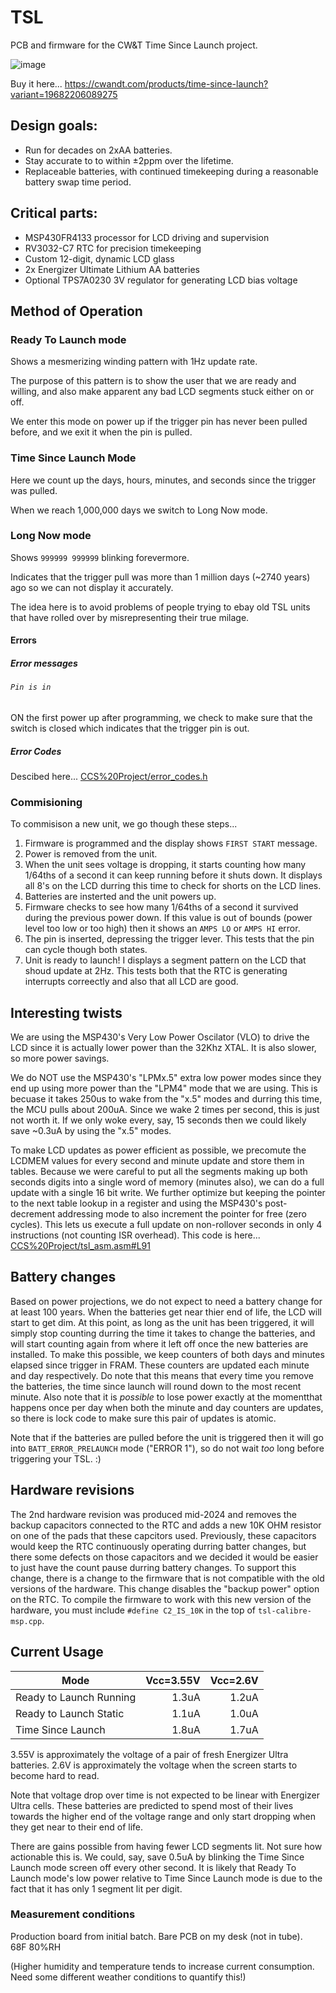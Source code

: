 # TSL

PCB and firmware for the CW&T Time Since Launch project.

![image](https://github.com/bigjosh/TSL-calibre-MSP/assets/5520281/20763a34-e9c7-4478-9f9a-e5587940cfa9)


Buy it here...
https://cwandt.com/products/time-since-launch?variant=19682206089275


## Design goals:

* Run for decades on 2xAA batteries.
* Stay accurate to to within ±2ppm over the lifetime.  
* Replaceable batteries, with continued timekeeping during a reasonable battery swap time period.  

## Critical parts:

* MSP430FR4133 processor for LCD driving and supervision
* RV3032-C7 RTC for precision timekeeping
* Custom 12-digit, dynamic LCD glass 
* 2x Energizer Ultimate Lithium AA batteries
* Optional TPS7A0230 3V regulator for generating LCD bias voltage

## Method of Operation

### Ready To Launch mode 

Shows a mesmerizing winding pattern with 1Hz update rate. 

The purpose of this pattern is to show the user that we are ready and willing, and also make apparent any bad LCD segments stuck either on or off. 

We enter this mode on power up if the trigger pin has never been pulled before, and we exit it when the pin is pulled. 

### Time Since Launch Mode

Here we count up the days, hours, minutes, and seconds since the trigger was pulled. 

When we reach 1,000,000 days we switch to Long Now mode. 

### Long Now mode

Shows `999999 999999` blinking forevermore. 

Indicates that the trigger pull was more than 1 million days (~2740 years) ago so we can not display it accurately. 

The idea here is to avoid problems of people trying to ebay old TSL units that have rolled over by misrepresenting their true milage.

#### Errors

##### Error messages 

###### `Pin is in`
ON the first power up after programming, we check to make sure that the switch is closed which indicates that the trigger pin is out.   

##### Error Codes 

Descibed here...
[CCS%20Project/error_codes.h](CCS%20Project/error_codes.h)

### Commisioning

To commisison a new unit, we go though these steps...

1. Firmware is programmed and the display shows `FIRST START` message.
2. Power is removed from the unit.
3. When the unit sees voltage is dropping, it starts counting how many 1/64ths of a second it can keep running before it shuts down. It displays all 8's on the LCD durring this time to check for shorts on the LCD lines.
4. Batteries are insterted and the unit powers up.
5. Firmware checks to see how many 1/64ths of a second it survived during the previous power down. If this value is out of bounds (power level too low or too high) then it shows an `AMPS LO` or `AMPS HI` error.
6. The pin is inserted, depressing the trigger lever. This tests that the pin can cycle though both states.
7. Unit is ready to launch! I displays a segment pattern on the LCD that shoud update at 2Hz. This tests both that the RTC is generating interrupts correectly and also that all LCD are good. 

## Interesting twists

We are using the MSP430's Very Low Power Oscilator (VLO) to drive the LCD since it is actually lower power than the 32Khz XTAL. It is also slower, so more power savings. 

We do NOT use the MSP430's "LPMx.5" extra low power modes since they end up using more power than the "LPM4" mode that we are using. This is becuase it takes 250us to wake from the "x.5" modes and durring this time, the MCU pulls about 200uA. Since we wake 2 times per second, this is just not worth it. If we only woke every, say, 15 seconds then we could likely save ~0.3uA by using the "x.5" modes. 

To make LCD updates as power efficient as possible, we precomute the LCDMEM values for every second and minute update and store them in tables. Because we were careful to put all the segments making up both seconds digits into a single word of memory (minutes also), we can do a full update with a single 16 bit write. We further optimize but keeping the pointer to the next table lookup in a register and using the MSP430's post-decrement addressing mode to also increment the pointer for free (zero cycles). This lets us execute a full update on non-rollover seconds in only 4 instructions (not counting ISR overhead). This code is here...
[CCS%20Project/tsl_asm.asm#L91](CCS%20Project/tsl_asm.asm#L91)

## Battery changes

Based on power projections, we do not expect to need a battery change for at least 100 years. When the batteries get near thier end of life, the LCD will start to get dim. At this point, as long as the unit has been triggered, it will simply stop counting durring the time it takes to change the batteries, and will start counting again
from where it left off once the new batteries are installed. To make this possible, we keep counters of both days and minutes elapsed since trigger in FRAM. These counters are updated each minute and day respectively. Do note that this means that every time you remove the batteries, the time since launch will round down to the most recent minute. Also note that it is _possible_ to lose power exactly at the momentthat happens once per day when both the minute and day counters are updates, so there is lock code to make sure this pair of updates is atomic. 

Note that if the batteries are pulled before the unit is triggered then it will go into `BATT_ERROR_PRELAUNCH` mode ("ERROR 1"), so do not wait *too* long before triggering your TSL. :)

## Hardware revisions

The 2nd hardware revision was produced mid-2024 and removes the backup capacitors connected to the RTC and adds a new 10K OHM resistor on one of the pads that these capcitors used. Previously, these capacitors would keep the RTC continuously operating durring batter changes, but there some defects on those capacitors and we decided it would be easier to just have the count pause durring battery changes. To support this change, there is a change to the firmware that is not compatible with the old versions of the hardware. This change disables the "backup power" option on the RTC. To compile the firmware to work with this new version of the hardware, you must include `#define C2_IS_10K` in the top of `tsl-calibre-msp.cpp`. 


## Current Usage

| Mode | Vcc=3.55V| Vcc=2.6V |
| - | -: | -: | 
| Ready to Launch Running | 1.3uA | 1.2uA | 
| Ready to Launch Static | 1.1uA | 1.0uA | 
| Time Since Launch | 1.8uA | 1.7uA |

3.55V is approximately the voltage of a pair of fresh Energizer Ultra batteries.
2.6V is approximately the voltage when the screen starts to become hard to read. 

Note that voltage drop over time is not expected to be linear with Energizer Ultra cells. These batteries are predicted to spend most of their lives towards the higher end of the voltage range and only start dropping when they get near to their end of life.  

There are gains possible from having fewer LCD segments lit. Not sure how actionable this is. We could, say, save 0.5uA by blinking the Time Since Launch mode screen off every other second. It is likely that Ready To Launch mode's low power relative to Time Since Launch mode is due to the fact that it has only 1 segment lit per digit. 

### Measurement conditions

Production board from initial batch. Bare PCB on my desk (not in tube).  
68F
80%RH

(Higher humidity and temperature tends to increase current consumption. Need some different weather conditions to quantify this!) 
